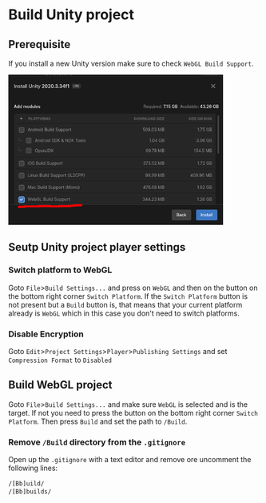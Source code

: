 # Build Unity project

## Prerequisite

If you install a new Unity version make sure to check `WebGL Build Support`.

<img src="check-webgl-build-support.png" height="300" />

## Seutp Unity project player settings

### Switch platform to WebGL

Goto `File`>`Build Settings...` and press on `WebGL` and then on the button on the bottom right corner `Switch Platform`. If the `Switch Platform` button is not present but a `Build` button is, that means that your current platform already is `WebGL` which in this case you don't need to switch platforms.

### Disable Encryption

Goto `Edit`>`Project Settings`>`Player`>`Publishing Settings` and set `Compression Format` to `Disabled`

## Build WebGL project

Goto `File`>`Build Settings...` and make sure `WebGL` is selected and is the target. If not you need to press the button on the bottom right corner `Switch Platform`. Then press `Build` and set the path to `/Build`.

### Remove `/Build` directory from the `.gitignore`

Open up the `.gitignore` with a text editor and remove ore uncomment the following lines:

```
/[Bb]uild/
/[Bb]builds/
```